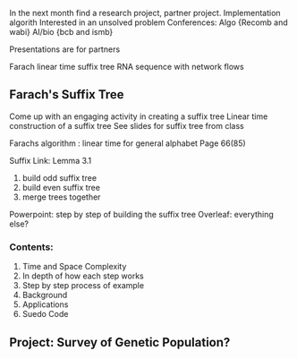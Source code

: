 In the next month find a research project, partner project.
    Implementation algorith
    Interested in an unsolved problem
    Conferences: Algo {Recomb and wabi}  AI/bio {bcb and ismb}


Presentations are for partners

Farach linear time suffix tree
RNA sequence with network flows


## Farach's Suffix Tree
Come up with an engaging activity in creating a suffix tree
Linear time construction of a suffix tree
See slides for suffix tree from class

Farachs algorithm : linear time for general alphabet
Page 66(85)

Suffix Link: Lemma 3.1
1. build odd suffix tree
2. build even suffix tree
3. merge trees together

Powerpoint: step by step of building the suffix tree
Overleaf: everything else?

### Contents:
1. Time and Space Complexity
2. In depth of how each step works
3. Step by step process of example
4. Background
5. Applications
6. Suedo Code



## Project: Survey of Genetic Population?

